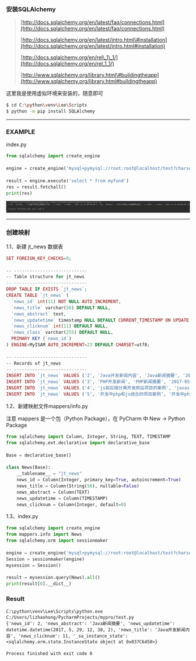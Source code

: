 ### 安装SQLAlchemy

> [http://docs.sqlalchemy.org/en/latest/faq/connections.html](http://docs.sqlalchemy.org/en/latest/faq/connections.html)
>
> [http://docs.sqlalchemy.org/en/latest/intro.html\#installation](http://docs.sqlalchemy.org/en/latest/intro.html#installation)
>
> [http://docs.sqlalchemy.org/en/rel\_1\_1/](http://docs.sqlalchemy.org/en/rel_1_1/)
>
> [http://www.sqlalchemy.org/library.html\#buildingtheapp](http://www.sqlalchemy.org/library.html#buildingtheapp)

这里我是使用虚拟环境来安装的，随意即可

```bash
$ cd C:\python\venv\Lee\Scripts
$ python -m pip install SQLAlchemy
```

---

### EXAMPLE

index.py

```py
from sqlalchemy import create_engine

engine = create_engine('mysql+pymysql://root:root@localhost/test?charset=utf8')

result = engine.execute('select * from myfund')
res = result.fetchall()
print(res)
```

![](/assets/IP0$F[$}8H4725DT44%28ZBDP.png)

---

### 创建映射

1.1、新建 jt\_news 数据表

```php
SET FOREIGN_KEY_CHECKS=0;

-- ----------------------------
-- Table structure for jt_news
-- ----------------------------
DROP TABLE IF EXISTS `jt_news`;
CREATE TABLE `jt_news` (
  `news_id` int(11) NOT NULL AUTO_INCREMENT,
  `news_title` varchar(50) DEFAULT NULL,
  `news_abstract` text,
  `news_updatetime` timestamp NULL DEFAULT CURRENT_TIMESTAMP ON UPDATE CURRENT_TIMESTAMP,
  `news_clicknum` int(11) DEFAULT NULL,
  `news_class` varchar(255) DEFAULT NULL,
  PRIMARY KEY (`news_id`)
) ENGINE=MyISAM AUTO_INCREMENT=23 DEFAULT CHARSET=utf8;

-- ----------------------------
-- Records of jt_news
-- ----------------------------
INSERT INTO `jt_news` VALUES ('2', 'Java开发新闻内容', 'Java新闻摘要', '2017-05-29 12:38:02', '11', '编程语言');
INSERT INTO `jt_news` VALUES ('3', 'PHP开发新闻', 'PHP新闻摘要', '2017-05-29 19:52:32', '13', 'web开发');
INSERT INTO `jt_news` VALUES ('4', 'js前后端分离开发网站项目的案例', 'javascript', '2017-05-28 19:55:59', '43', 'web开发');
INSERT INTO `jt_news` VALUES ('5', '开发中php和js结合的项目案例', '开发中php和js结合的项目案例摘要', '2017-06-04 13:59:14', '12', '实战开发');
```

1.2、新建映射文件mappers/info.py

注意 mappers 是一个包（Python Package），在 PyCharm 中 New -&gt; Python Package

```py
from sqlalchemy import Column, Integer, String, TEXT, TIMESTAMP
from sqlalchemy.ext.declarative import declarative_base

Base = declarative_base()

class News(Base):
    __tablename__ = "jt_news"
    news_id = Column(Integer, primary_key=True, autoincrement=True)
    news_title = Column(String(50), nullable=False)
    news_abstract = Column(TEXT)
    news_updatetime = Column(TIMESTAMP)
    news_clicknum = Column(Integer, default=0)
```

1.3、index.py

```py
from sqlalchemy import create_engine
from mappers.info import News
from sqlalchemy.orm import sessionmaker

engine = create_engine('mysql+pymysql://root:root@localhost/test?charset=utf8')
Session = sessionmaker(engine)
mysession = Session()

result = mysession.query(News).all()
print(result[0].__dict__)
```

### Result

```
C:\python\venv\Lee\Scripts\python.exe C:/Users/lizhaohong/PycharmProjects/mypro/test.py
{'news_id': 2, 'news_abstract': 'Java新闻摘要', 'news_updatetime': datetime.datetime(2017, 5, 29, 12, 38, 2), 'news_title': 'Java开发新闻内容', 'news_clicknum': 11, '_sa_instance_state': <sqlalchemy.orm.state.InstanceState object at 0x037C6450>}

Process finished with exit code 0
```



